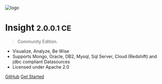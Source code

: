 ![logo](_media/logo-hi.png)

# Insight <small>2.0.0.1 CE</small>

> Community Edition.

- Visualize, Analyze, Be Wise
- Supports Mongo, Oracle, DB2, Mysql, Sql Server, Cloud (Redshift) and jdbc compliant Datasources
- Licensed under Apache 2.0 


[GitHub](https://github.com/bireports/insight)
[Get Started](#what-is-it)